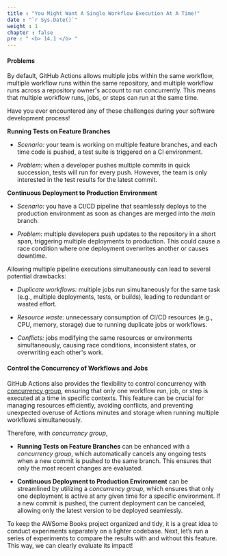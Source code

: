 ```yaml
---
title : "You Might Want A Single Workflow Execution At A Time!"
date : "`r Sys.Date()`"
weight : 1
chapter : false
pre : " <b> 14.1 </b> "
---
```


#### Problems

By default, GitHub Actions allows multiple jobs within the same workflow, multiple workflow runs within the same repository, and multiple workflow runs across a repository owner's account to run concurrently. This means that multiple workflow runs, jobs, or steps can run at the same time.

Have you ever encountered any of these challenges during your software development process!

**Running Tests on Feature Branches**

- *Scenario:* your team is working on multiple feature branches, and each time code is pushed, a test suite is triggered on a CI environment.

- *Problem:* when a developer pushes multiple commits in quick succession, tests will run for every push. However, the team is only interested in the test results for the latest commit.

**Continuous Deployment to Production Environment**

- *Scenario:* you have a CI/CD pipeline that seamlessly deploys to the production environment as soon as changes are merged into the *main* branch.

- *Problem:* multiple developers push updates to the repository in a short span, triggering multiple deployments to production. This could cause a race condition where one deployment overwrites another or causes downtime.

<!-- *Solution:* use a concurrency group to ensure only one deployment is running at a time for a given environment. If a new commit is pushed, the ongoing deployment can be canceled, and only the latest version is deployed. -->

Allowing multiple pipeline executions simultaneously can lead to several potential drawbacks:

- *Duplicate workflows:* multiple jobs run simultaneously for the same task (e.g., multiple deployments, tests, or builds), leading to redundant or wasted effort.
  
- *Resource waste:* unnecessary consumption of CI/CD resources (e.g., CPU, memory, storage) due to running duplicate jobs or workflows.
  
- *Conflicts:* jobs modifying the same resources or environments simultaneously, causing race conditions, inconsistent states, or overwriting each other's work.

#### Control the Concurrency of Workflows and Jobs

GitHub Actions also provides the flexibility to control concurrency with [concurrency group](https://docs.github.com/en/actions/writing-workflows/choosing-what-your-workflow-does/control-the-concurrency-of-workflows-and-jobs), ensuring that only one workflow run, job, or step is executed at a time in specific contexts. This feature can be crucial for managing resources efficiently, avoiding conflicts, and preventing unexpected overuse of Actions minutes and storage when running multiple workflows simultaneously.

Therefore, with *concurrency group*,

- **Running Tests on Feature Branches** can be enhanced with a *concurrency group*, which automatically cancels any ongoing tests when a new commit is pushed to the same branch. This ensures that only the most recent changes are evaluated.

- **Continuous Deployment to Production Environment** can be streamlined by utilizing a *concurrency group*, which ensures that only one deployment is active at any given time for a specific environment. If a new commit is pushed, the current deployment can be canceled, allowing only the latest version to be deployed seamlessly.

To keep the AWSome Books project organized and tidy, it is a great idea to conduct experiments separately on a lighter codebase. Next, let’s run a series of experiments to compare the results with and without this feature. This way, we can clearly evaluate its impact!